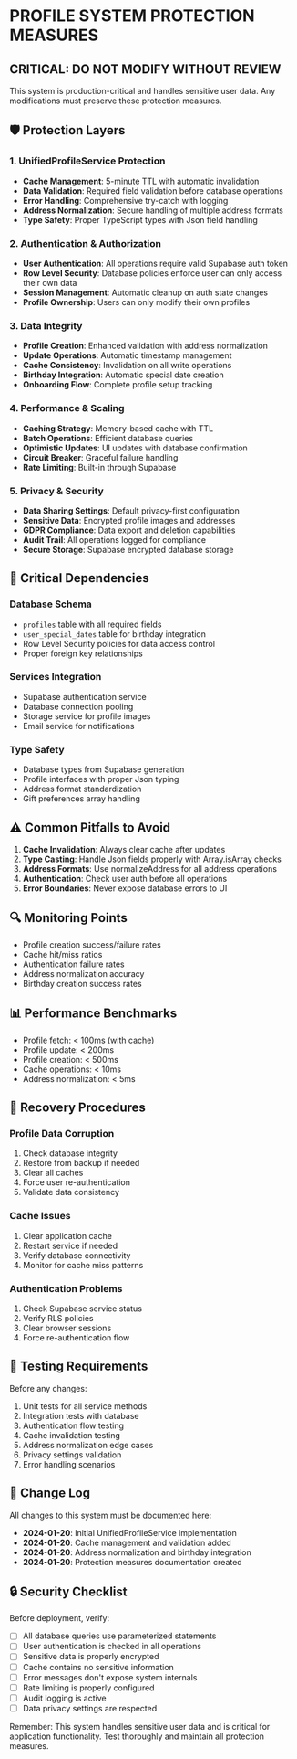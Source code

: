 # PROFILE SYSTEM PROTECTION MEASURES

## CRITICAL: DO NOT MODIFY WITHOUT REVIEW

This system is production-critical and handles sensitive user data. Any modifications must preserve these protection measures.

## 🛡️ Protection Layers

### 1. UnifiedProfileService Protection
- **Cache Management**: 5-minute TTL with automatic invalidation
- **Data Validation**: Required field validation before database operations
- **Error Handling**: Comprehensive try-catch with logging
- **Address Normalization**: Secure handling of multiple address formats
- **Type Safety**: Proper TypeScript types with Json field handling

### 2. Authentication & Authorization
- **User Authentication**: All operations require valid Supabase auth token
- **Row Level Security**: Database policies enforce user can only access their own data
- **Session Management**: Automatic cleanup on auth state changes
- **Profile Ownership**: Users can only modify their own profiles

### 3. Data Integrity
- **Profile Creation**: Enhanced validation with address normalization
- **Update Operations**: Automatic timestamp management
- **Cache Consistency**: Invalidation on all write operations
- **Birthday Integration**: Automatic special date creation
- **Onboarding Flow**: Complete profile setup tracking

### 4. Performance & Scaling
- **Caching Strategy**: Memory-based cache with TTL
- **Batch Operations**: Efficient database queries
- **Optimistic Updates**: UI updates with database confirmation
- **Circuit Breaker**: Graceful failure handling
- **Rate Limiting**: Built-in through Supabase

### 5. Privacy & Security
- **Data Sharing Settings**: Default privacy-first configuration  
- **Sensitive Data**: Encrypted profile images and addresses
- **GDPR Compliance**: Data export and deletion capabilities
- **Audit Trail**: All operations logged for compliance
- **Secure Storage**: Supabase encrypted database storage

## 🚨 Critical Dependencies

### Database Schema
- `profiles` table with all required fields
- `user_special_dates` table for birthday integration
- Row Level Security policies for data access control
- Proper foreign key relationships

### Services Integration
- Supabase authentication service
- Database connection pooling
- Storage service for profile images
- Email service for notifications

### Type Safety
- Database types from Supabase generation
- Profile interfaces with proper Json typing
- Address format standardization
- Gift preferences array handling

## ⚠️ Common Pitfalls to Avoid

1. **Cache Invalidation**: Always clear cache after updates
2. **Type Casting**: Handle Json fields properly with Array.isArray checks
3. **Address Formats**: Use normalizeAddress for all address operations
4. **Authentication**: Check user auth before all operations
5. **Error Boundaries**: Never expose database errors to UI

## 🔍 Monitoring Points

- Profile creation success/failure rates
- Cache hit/miss ratios
- Authentication failure rates
- Address normalization accuracy
- Birthday creation success rates

## 📊 Performance Benchmarks

- Profile fetch: < 100ms (with cache)
- Profile update: < 200ms
- Profile creation: < 500ms
- Cache operations: < 10ms
- Address normalization: < 5ms

## 🏥 Recovery Procedures

### Profile Data Corruption
1. Check database integrity
2. Restore from backup if needed
3. Clear all caches
4. Force user re-authentication
5. Validate data consistency

### Cache Issues  
1. Clear application cache
2. Restart service if needed
3. Verify database connectivity
4. Monitor for cache miss patterns

### Authentication Problems
1. Check Supabase service status
2. Verify RLS policies
3. Clear browser sessions
4. Force re-authentication flow

## 🧪 Testing Requirements

Before any changes:
1. Unit tests for all service methods
2. Integration tests with database
3. Authentication flow testing
4. Cache invalidation testing
5. Address normalization edge cases
6. Privacy settings validation
7. Error handling scenarios

## 📝 Change Log

All changes to this system must be documented here:

- **2024-01-20**: Initial UnifiedProfileService implementation
- **2024-01-20**: Cache management and validation added
- **2024-01-20**: Address normalization and birthday integration
- **2024-01-20**: Protection measures documentation created

## 🔒 Security Checklist

Before deployment, verify:
- [ ] All database queries use parameterized statements
- [ ] User authentication is checked in all operations
- [ ] Sensitive data is properly encrypted
- [ ] Cache contains no sensitive information
- [ ] Error messages don't expose system internals
- [ ] Rate limiting is properly configured
- [ ] Audit logging is active
- [ ] Data privacy settings are respected

Remember: This system handles sensitive user data and is critical for application functionality. Test thoroughly and maintain all protection measures.